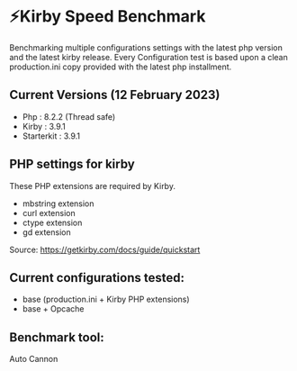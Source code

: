# ⚡️Kirby Speed Benchmark

Benchmarking multiple configurations settings with the latest php version and the latest kirby release. Every Configuration test is based upon a clean production.ini copy provided with the latest php installment.

## Current Versions (12 February 2023)

- Php : 8.2.2 (Thread safe)
- Kirby : 3.9.1
- Starterkit : 3.9.1

## PHP settings for kirby 

These PHP extensions are required by Kirby.

- mbstring extension
- curl extension
- ctype extension
- gd extension

Source: https://getkirby.com/docs/guide/quickstart

## Current configurations tested:

- base (production.ini + Kirby PHP extensions)
- base + Opcache

## Benchmark tool:

Auto Cannon
